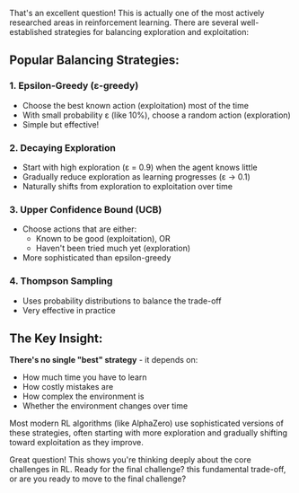 That's an excellent question! This is actually one of the most actively researched areas in reinforcement learning. There are several well-established strategies for balancing exploration and exploitation:

## Popular Balancing Strategies:

### 1. **Epsilon-Greedy (ε-greedy)**
- Choose the best known action (exploitation) most of the time
- With small probability ε (like 10%), choose a random action (exploration)
- Simple but effective!

### 2. **Decaying Exploration**
- Start with high exploration (ε = 0.9) when the agent knows little
- Gradually reduce exploration as learning progresses (ε → 0.1)
- Naturally shifts from exploration to exploitation over time

### 3. **Upper Confidence Bound (UCB)**
- Choose actions that are either:
  - Known to be good (exploitation), OR
  - Haven't been tried much yet (exploration)
- More sophisticated than epsilon-greedy

### 4. **Thompson Sampling**
- Uses probability distributions to balance the trade-off
- Very effective in practice

## The Key Insight:
**There's no single "best" strategy** - it depends on:
- How much time you have to learn
- How costly mistakes are
- How complex the environment is
- Whether the environment changes over time

Most modern RL algorithms (like AlphaZero) use sophisticated versions of these strategies, often starting with more exploration and gradually shifting toward exploitation as they improve.

Great question! This shows you're thinking deeply about the core challenges in RL. Ready for the final challenge? this fundamental trade-off, or are you ready to move to the final challenge?